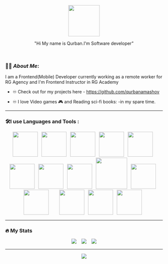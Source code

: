 <html>
  <link rel="stylesheet" href="https://cdn.jsdelivr.net/gh/devicons/devicon@v2.15.1/devicon.min.css">

  <div id="header" align="center">
    <img src="https://media0.giphy.com/media/du3J3cXyzhj75IOgvA/giphy.gif?cid=ecf05e47cpfqzjbx0xba204mwdtzt1sacjwyb1kjsw5j654m&ep=v1_gifs_search&rid=giphy.gif&ct=g" width="100"/>
  </div>

  <p align="center">"Hi My name is Qurban.I'm Software developer"</p>

  <div id="badges" align="center">
    <!-- <a target="_blank" href="https://www.linkedin.com/in/aligasimzadeh/">
      <img src="https://img.shields.io/badge/LinkedIn-blue?style=for-the-badge&logo=linkedin&logoColor=white" alt="LinkedIn Badge"/>
    </a>
    </a>
    <a target="_blank" href="https://www.facebook.com/profile.php?id=100024495473105">
      <img src="https://img.shields.io/badge/Facebook-blue?style=for-the-badge&logo=twitter&logoColor=white" alt="Twitter Badge"/>
    </a> -->
  </div>
 
  <br />

  <p align="center">
    <a href="https://readme-typing-svg.demolab.com/?font=Fira+Code&weight=700&duration=3000&pause=1000&color=333333&background=FFFFFF00&width=435&lines=I%27m+Software+Developer;Visit+my+portfolio" alt="Typing SVG" /></a>
  </p>

### :technologist: *About Me*:

I am a Frontend(Mobile) Developer currently working as a remote worker for RG Agency and I'm Frontend Instructor in RG Academy

- ♾️ Check out for my projects here - https://github.com/qurbanamashov

- :infinity: I love Video games :video_game: and Reading sci-fi books: -in my spare time.

<!-- - :mailbox: Kindly reach out to me on [![Linkedin Badge](https://img.shields.io/badge/-Ali%20Gasimzadeh-blue?style=flat&logo=Linkedin&logoColor=white)](https://www.linkedin.com/in/aligasimzadeh/) -->

---

### :hammer_and_wrench:I use Languages and Tools :

  <div id="languages" align="center">
    <img src="https://cdn.jsdelivr.net/gh/devicons/devicon/icons/html5/html5-original.svg" width="80"  />&nbsp;&nbsp;
    <img src="https://cdn.jsdelivr.net/gh/devicons/devicon/icons/css3/css3-original.svg" width="80"  />&nbsp;&nbsp;
    <img src="https://cdn.jsdelivr.net/gh/devicons/devicon/icons/javascript/javascript-original.svg" width="80"  />&nbsp;&nbsp;
    <img src="https://cdn.jsdelivr.net/gh/devicons/devicon/icons/react/react-original.svg" width="80"  />&nbsp;&nbsp;
    <img src="https://cdn.jsdelivr.net/gh/devicons/devicon/icons/mongodb/mongodb-original.svg" width="80"  />&nbsp;&nbsp;
    <img src="https://cdn.jsdelivr.net/gh/devicons/devicon/icons/bootstrap/bootstrap-plain.svg" width="80"  />&nbsp;&nbsp;
    <img src="https://cdn.jsdelivr.net/gh/devicons/devicon/icons/tailwindcss/tailwindcss-plain.svg" width="80"  />&nbsp;&nbsp;
    <img src="https://cdn.jsdelivr.net/gh/devicons/devicon/icons/materialui/materialui-original.svg" width="80"  />&nbsp;&nbsp;
    <img src="https://cdn.jsdelivr.net/gh/devicons/devicon/icons/nextjs/nextjs-original.svg" width="100" />&nbsp;&nbsp;
    <img src="https://cdn.jsdelivr.net/gh/devicons/devicon/icons/sass/sass-original.svg" width="80"  />&nbsp;&nbsp;
    <img src="https://cdn.jsdelivr.net/gh/devicons/devicon/icons/typescript/typescript-original.svg" width="80"  />&nbsp;&nbsp;
    <img src="https://cdn.jsdelivr.net/gh/devicons/devicon/icons/github/github-original.svg" width="10"  />&nbsp;&nbsp;
    <img src="https://cdn.jsdelivr.net/gh/devicons/devicon/icons/gitlab/gitlab-original.svg" width="80"  />&nbsp;&nbsp;
    <img src="https://cdn.jsdelivr.net/gh/devicons/devicon/icons/express/express-original-wordmark.svg" width="80"  />&nbsp;&nbsp;
    <img src="https://cdn.jsdelivr.net/gh/devicons/devicon/icons/nodejs/nodejs-original.svg" width="80"  />&nbsp;&nbsp;

</div>

---

### :fire: My Stats

  <div id="stats" align="center">
  <img src="https://github-readme-streak-stats.herokuapp.com/?user=qurbanamashov&theme=dark&date_format=M%20j%5B%2C%20Y%5D" />&nbsp;&nbsp;&nbsp;
  <img src="https://github-readme-stats.vercel.app/api/top-langs/?username=qurbanamashov&layout=compact&theme=vision-friendly-dark"/>&nbsp;&nbsp;&nbsp;
  <img src="https://github-readme-stats.vercel.app/api?username=qurbanamashov&show_icons=true&theme=radical"/>
  </div>

---

  <div id="jokes" align="center">
  <img src="https://readme-jokes.vercel.app/api?hideBorder&theme=cobalt"/>
  </div>
</html>
